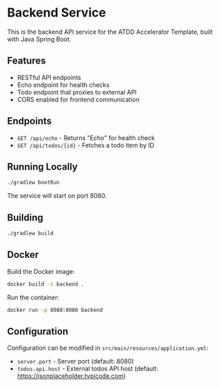 # Backend Service

This is the backend API service for the ATDD Accelerator Template, built with Java Spring Boot.

## Features

- RESTful API endpoints
- Echo endpoint for health checks
- Todo endpoint that proxies to external API
- CORS enabled for frontend communication

## Endpoints

- `GET /api/echo` - Returns "Echo" for health check
- `GET /api/todos/{id}` - Fetches a todo item by ID

## Running Locally

```bash
./gradlew bootRun
```

The service will start on port 8080.

## Building

```bash
./gradlew build
```

## Docker

Build the Docker image:

```bash
docker build -t backend .
```

Run the container:

```bash
docker run -p 8080:8080 backend
```

## Configuration

Configuration can be modified in `src/main/resources/application.yml`:

- `server.port` - Server port (default: 8080)
- `todos.api.host` - External todos API host (default: https://jsonplaceholder.typicode.com)